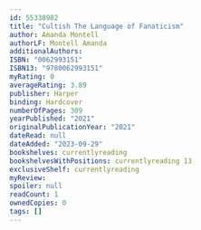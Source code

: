 ```yaml
---
id: 55338982
title: "Cultish The Language of Fanaticism"
author: Amanda Montell
authorLF: Montell Amanda
additionalAuthors:
ISBN: "0062993151"
ISBN13: "9780062993151"
myRating: 0
averageRating: 3.89
publisher: Harper
binding: Hardcover
numberOfPages: 309
yearPublished: "2021"
originalPublicationYear: "2021"
dateRead: null
dateAdded: "2023-09-29"
bookshelves: currentlyreading
bookshelvesWithPositions: currentlyreading 13
exclusiveShelf: currentlyreading
myReview:
spoiler: null
readCount: 1
ownedCopies: 0
tags: []
---
```

